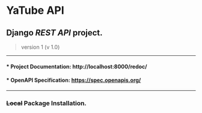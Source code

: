 # **YaTube API**
## Django _REST API_ project.
> version 1 (v 1.0)

______________________________
#### * Project **Documentation**: http://localhost:8000/redoc/
#### * OpenAPI Specification: https://spec.openapis.org/
______________________________
### ~~Local~~ Package Installation.
